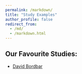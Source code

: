 ```yaml
---
permalink: /markdown/
title: "Study Examples"
author_profile: false
redirect_from: 
  - /md/
  - /markdown.html
---
```


## Our Favourite Studies:

* [David Bordbar](https://bmjopen.bmj.com/content/7/1/e013518.?int_source=trendmd&int_medium=cpc&int_campaign=usage-042019)


